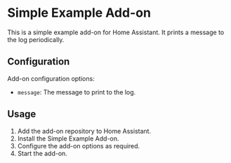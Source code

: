 # Simple Example Add-on

This is a simple example add-on for Home Assistant. It prints a message to the log periodically.

## Configuration

Add-on configuration options:

- `message`: The message to print to the log.

## Usage

1. Add the add-on repository to Home Assistant.
2. Install the Simple Example Add-on.
3. Configure the add-on options as required.
4. Start the add-on.
